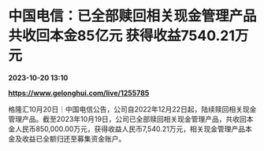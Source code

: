 # 中国电信：已全部赎回相关现金管理产品 共收回本金85亿元 获得收益7540.21万元

**2023-10-20 13:10**

**https://www.gelonghui.com/live/1255785**

格隆汇10月20日｜中国电信公告，公司自2022年12月22日起，陆续赎回相关现金管理产品。截至2023年10月19日，公司已全部赎回相关现金管理产品，共收回本金人民币850,000.00万元，获得收益人民币7,540.21万元，相关现金管理产品本金及收益已全额归还至募集资金账户。